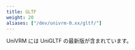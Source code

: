 ```yaml
---
title: GLTF
weight: 20
aliases: ["/dev/univrm-0.xx/gltf/"]
---
```


UniVRM には UniGLTF の最新版が含まれています。




